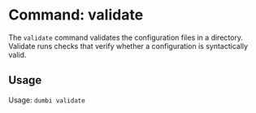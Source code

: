 # Command: validate

The `validate` command validates the configuration files in a directory.
Validate runs checks that verify whether a configuration is syntactically valid.

## Usage

Usage: `dumbi validate`